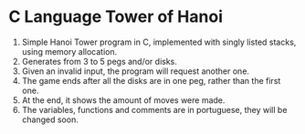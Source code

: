 # C Language Tower of Hanoi
1) Simple Hanoi Tower program in C, implemented with singly listed stacks, using memory allocation.  
2) Generates from 3 to 5 pegs and/or disks. 
3) Given an invalid input, the program will request another one.
4) The game ends after all the disks are in one peg, rather than the first one.
5) At the end, it shows the amount of moves were made.
6) The variables, functions and comments are in portuguese, they will be changed soon.
